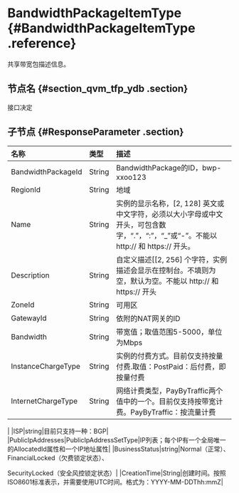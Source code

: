 # BandwidthPackageItemType {#BandwidthPackageItemType .reference}

共享带宽包描述信息。

## 节点名 {#section_qvm_tfp_ydb .section}

接口决定

## 子节点 {#ResponseParameter .section}

|名称|类型|描述|
|:-|:-|:-|
|BandwidthPackageId|String|BandwidthPackage的ID，bwp-xxoo123|
|RegionId|String|地域|
|Name|String|实例的显示名称，\[2, 128\] 英文或中文字符，必须以大小字母或中文开头，可包含数字，“.”，“:”，“\_”或“-”。不能以 http:// 和 https:// 开头。|
|Description|String|自定义描述\[\[2, 256\] 个字符，实例描述会显示在控制台。不填则为空，默认为空。不能以 http:// 和 https:// 开头|
|ZoneId|String|可用区|
|GatewayId|String|依附的NAT网关的ID|
|Bandwidth|String|带宽值；取值范围5-5000，单位为Mbps|
|InstanceChargeType|String|实例的付费方式。目前仅支持按量付费.取值：PostPaid：后付费，即按量付费|
|InternetChargeType|String|网络计费类型，PayByTraffic两个值中的一个。目前仅支持按带宽计费。PayByTraffic：按流量计费

|
|ISP|string|目前只支持一种：BGP|
|PublicIpAddresses|PublicIpAddressSetType|IP列表；每个IP有一个全局唯一的AllocatedId属性和一个IP地址属性|
|BusinessStatus|string|Normal（正常）、FinancialLocked（欠费锁定状态）、

SecurityLocked（安全风控锁定状态）|
|CreationTime|String|创建时间。按照ISO8601标准表示，并需要使用UTC时间。格式为：YYYY-MM-DDThh:mmZ|

